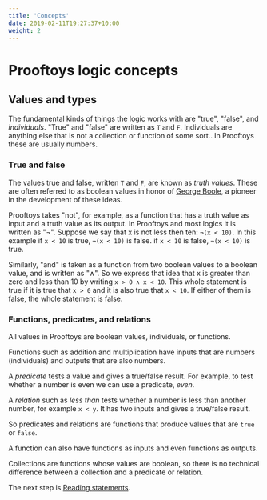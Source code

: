 ```yaml
---
title: 'Concepts'
date: 2019-02-11T19:27:37+10:00
weight: 2
---
```


# Prooftoys logic concepts

## Values and types

The fundamental kinds of things the logic works with are "true", "false",
 and *individuals*.  "True" and "false" are written as `T` and `F`. Individuals
are anything else that is not a collection or function of some sort..
In Prooftoys these are usually numbers.

### True and false

The values true and false, written `T` and `F`, are known as _truth values_.  These are often
referred to as boolean values in honor of
<a href="http://en.wikipedia.org/wiki/George_Boole" target=_blank>
George Boole</a>, a pioneer in the development of these ideas.

Prooftoys takes "not", for example, as a function that has
a truth value as input and a truth value as its output. In Prooftoys and most logics it is written as "¬". Suppose we say
that x is not less then ten: `¬(x < 10)`. In this example if `x < 10` is true,
`¬(x < 10)` is false.  if `x < 10` is false, `¬(x < 10)` is true.

Similarly, "and" is taken as a function
from two boolean values to a boolean value, and is written as "∧". So we express that idea that x is greater than zero and less than 10 by writing `x > 0 ∧ x < 10`.  This whole statement is true if it is true that `x > 0` and it is also true that `x < 10`.  If either of them is false, the whole statement is false.

### Functions, predicates, and relations

All values in Prooftoys are boolean values, individuals, or functions.

Functions
such as addition and multiplication have inputs that are numbers (individuals) and
outputs that are also numbers.

A *predicate* tests a value and gives a true/false result. For example, to test whether a number is even we can use a predicate, *even*.

A *relation* such as *less than* tests whether a number is less than another number, for example `x < y`. It has two inputs and gives a true/false result.

So predicates and relations are functions that produce values that
are `true` or `false`. 

A function can also have functions
as inputs and even functions as outputs.

Collections are functions whose values are boolean, so there
is no technical difference between a collection and a predicate or relation.

The next step is [Reading statements](/3-reading-statements).
